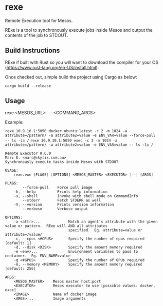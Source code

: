 # rexe
Remote Execution tool for Mesos.

RExe is a tool to synchronously execute jobs inside Mesos and output the contents of the job to STDOUT.

## Build Instructions
RExe if built with Rust so you will want to download the compiler for your OS (https://www.rust-lang.org/en-US/install.html).

Once checked out, simple build the project using Cargo as below:

`cargo build --release`

## Usage

rexe <MESOS_URL> <IMAGE> <OPTIONS> -- <COMMAND_ARGS>


Example:

`rexe 10.9.10.1:5050 docker ubuntu:latest -c 2 -m 1024 -a attribute=/pattern/ -a attribute2=value -e ENV_VAR=value --force-pull -- ls -la /`
`rexe 10.9.10.1:5050 exec -c 2 -m 1024 -a attribute=/pattern/ -a attribute2=value -e ENV_VAR=value -- ls -la /`


```
Remote Executor 0.6.0
Marc D. <marc@skytix.com.au>
Synchronously execute tasks inside Mesos with STDOUT

USAGE:
    rexe.exe [FLAGS] [OPTIONS] <MESOS_MASTER> <EXECUTOR> [--] [ARGS]

FLAGS:
        --force-pull    Force pull image
    -h, --help          Prints help information
    -s, --shell         Invoke with shell mode on CommandInfo
        --stderr        Fetch STDERR as well
    -V, --version       Prints version information
        --verbose       Verbose output

OPTIONS:
    -a <attr>...             Match an agent's attribute with the given value or pattern.  RExe will AND all attributes
                             specified.  Eg. attribute=value or attribute=/value/ 
    -c, --cpus <#CPUS>       Specify the number of cpus required [default: 1]
    -d, --disk <DISK>        Specify the amount memory required
    -e <env>...              Environment variables to pass to container.  Eg. ENV_NAME=value
    -g <#GPUS>               Specify the number of GPUs required
    -m, --memory <MEMORY>    Specify the amount memory required [default: 256]

ARGS:
    <MESOS_MASTER>    Mesos master host:port
    <EXECUTOR>        Mesos executor to use [possible values: docker, exec]
    <IMAGE>           Name of docker image
    <ARGS>...         Image arguments

```
